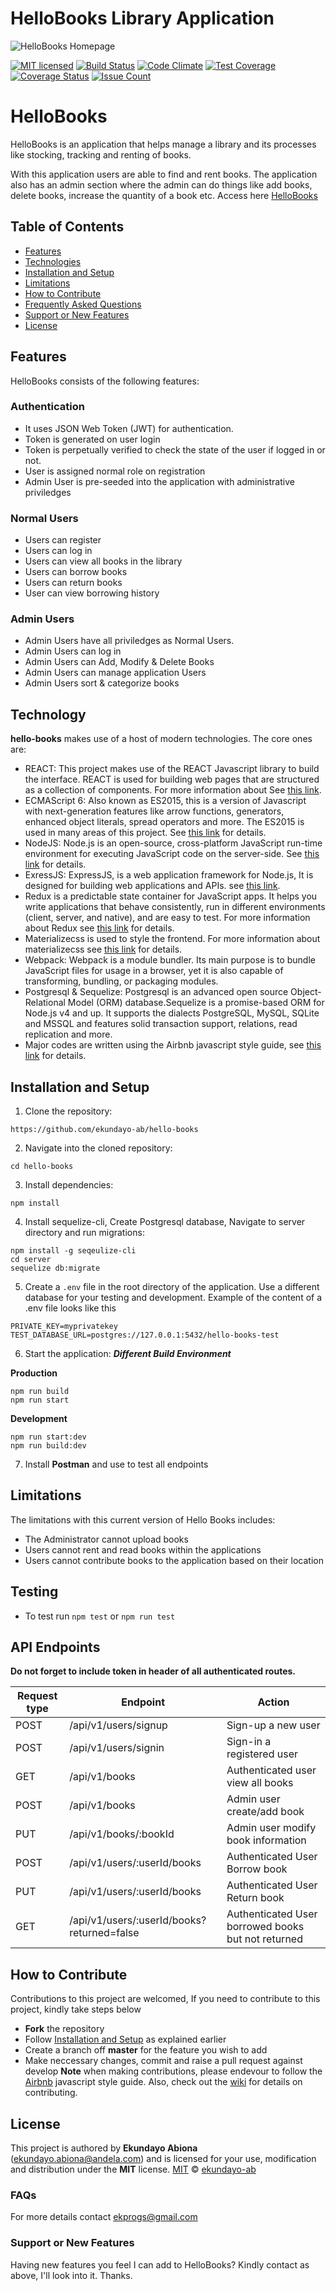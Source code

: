 # HelloBooks Library Application
![HelloBooks Homepage](client/public/images/hellobooks_screenshot.png?raw=true "Landing Page")

[![MIT licensed](https://img.shields.io/badge/license-MIT-blue.svg)](https://raw.githubusercontent.com/hyperium/hyper/master/LICENSE)
[![Build Status](https://travis-ci.org/ekundayo-ab/hello-books.svg?branch=develop)](https://travis-ci.org/ekundayo-ab/hello-books)
[![Code Climate](https://codeclimate.com/github/ekundayo-ab/hello-books/badges/gpa.svg?branch=develop)](https://codeclimate.com/github/ekundayo-ab/hello-books)
[![Test Coverage](https://codeclimate.com/github/ekundayo-ab/hello-books/badges/coverage.svg?branch=develop)](https://codeclimate.com/github/ekundayo-ab/hello-books/coverage)
[![Coverage Status](https://coveralls.io/repos/github/ekundayo-ab/hello-books/badge.svg?branch=develop)](https://coveralls.io/github/ekundayo-ab/hello-books?branch=develop)
[![Issue Count](https://codeclimate.com/github/ekundayo-ab/hello-books/badges/issue_count.svg?branch=develop)](https://codeclimate.com/github/ekundayo-ab/hello-books)
# HelloBooks

HelloBooks is an application that helps manage a library and its processes like stocking, tracking and renting of books.

With this application users are able to find and rent books. The application also has an admin section where the admin can do things like add books, delete books, increase the quantity of a book etc. Access here [HelloBooks](https://hellobooks-e.herokuapp.com/)

## Table of Contents

* [Features](#features)
* [Technologies](#technology)
* [Installation and Setup](#installation-and-setup)
* [Limitations](#limitations)
* [How to Contribute](#how-to-contribute)
* [Frequently Asked Questions](#faqs)
* [Support or New Features](#support-or-new-features)
* [License](#license)

## Features
HelloBooks consists of the following features:
### Authentication
- It uses JSON Web Token (JWT) for authentication.
- Token is generated on user login
- Token is perpetually verified to check the state of the user if logged in or not.
- User is assigned normal role on registration
- Admin User is pre-seeded into the application with administrative priviledges

### Normal Users
- Users can register
- Users can log in
- Users can view all books in the library
- Users can borrow books
- Users can return books
- User can view borrowing history

### Admin Users
- Admin Users have all priviledges as Normal Users.
- Admin Users can log in
- Admin Users can Add, Modify & Delete Books
- Admin Users can manage application Users
- Admin Users sort & categorize books

## Technology
**hello-books** makes use of a host of modern technologies. The core ones are:

* REACT: This project makes use of the REACT Javascript library to build the interface. REACT is used for building web pages that are structured as a collection of components. For more information about  See [this link](https://facebook.github.io/react/).
* ECMAScript 6: Also known as ES2015, this is a version of Javascript with
    next-generation features like arrow functions, generators, enhanced object literals,
    spread operators and more. The ES2015 is used in many areas of this project. See [this link](https://en.wikipedia.org/wiki/ECMAScript) for details.
* NodeJS: Node.js is an open-source, cross-platform JavaScript run-time environment for executing JavaScript code on the server-side.
    See [this link](https://en.wikipedia.org/wiki/Node.js) for details.
* ExressJS: ExpressJS, is a web application framework for Node.js, It is designed for building web applications and APIs.
    see [this link](https://en.wikipedia.org/wiki/Express.js).
* Redux is a predictable state container for JavaScript apps. It helps you write applications that behave consistently, run in different environments (client, server, and native), and are easy to test. For more information about Redux see [this link](http://redux.js.org/) for details.
* Materializecss is used to style the frontend. For more information about materializecss see [this link](http://materializecss.com/) for details.
* Webpack: Webpack is a module bundler. Its main purpose is to bundle JavaScript files for usage in a browser, yet it is also capable of transforming, bundling, or packaging modules.
* Postgresql & Sequelize: Postgresql is an advanced open source Object-Relational Model (ORM) database.Sequelize is a promise-based ORM for Node.js v4 and up. It supports the dialects PostgreSQL, MySQL, SQLite and MSSQL and features solid transaction support, relations, read replication and more.
* Major codes are written using the Airbnb javascript style guide, see [this link](https://github.com/airbnb/javascript) for details.

## Installation and Setup
1. Clone the repository:
```
https://github.com/ekundayo-ab/hello-books
```
2. Navigate into the cloned repository:
```
cd hello-books
```
3. Install dependencies:
```
npm install
```
4. Install sequelize-cli, Create Postgresql database, Navigate to server directory and run migrations:
```
npm install -g seqeulize-cli
cd server
sequelize db:migrate
```
5. Create a `.env` file in the root directory of the application. Use a different database for your testing and development. Example of the content of a .env file looks like this
```
PRIVATE_KEY=myprivatekey
TEST_DATABASE_URL=postgres://127.0.0.1:5432/hello-books-test
```
6. Start the application:
**_Different Build Environment_**

**Production**
```
npm run build
npm run start
```
**Development**
```
npm run start:dev
npm run build:dev
```
7. Install **Postman** and use to test all endpoints

## Limitations
The limitations with this current version of Hello Books includes:
* The Administrator cannot upload books
* Users cannot rent and read books within the applications
* Users cannot contribute books to the application based on their location

## Testing
- To test run `npm test` or `npm run test`

## API Endpoints
**Do not forget to include token in header of all authenticated routes.**

Request type | Endpoint                                   | Action
-------------|--------------------------------------------|--------------------------------------------------
POST         | /api/v1/users/signup                       | Sign-up a new user
POST	     | /api/v1/users/signin                       | Sign-in a registered user
GET	         | /api/v1/books	                          | Authenticated user view all books
POST	     | /api/v1/books	                          | Admin user create/add book
PUT	         | /api/v1/books/:bookId	                  | Admin user modify book information
POST         | /api/v1/users/:userId/books                | Authenticated User Borrow book
PUT          | /api/v1/users/:userId/books                | Authenticated User Return book
GET	         | /api/v1/users/:userId/books?returned=false | Authenticated User borrowed books but not returned

## How to Contribute
Contributions to this project are welcomed, If you need to contribute to this project, kindly take steps below
* **Fork** the repository
* Follow [Installation and Setup](#installation-and-setup) as explained earlier
* Create a branch off **master** for the feature you wish to add
* Make neccessary changes, commit and raise a pull request against develop
**Note** when making contributions, please endevour to follow the [Airbnb](https://github.com/airbnb/javascript) javascript style guide. Also, check out the [wiki](https://github.com/ekundayo-ab/hello-books/wiki) for details on contributing.

## License
This project is authored by **Ekundayo Abiona** (ekundayo.abiona@andela.com) and is licensed for your use, modification and distribution under the **MIT** license.
[MIT][license] © [ekundayo-ab][author]
<!-- Definitions -->
[license]: LICENSE
[author]: ekundayo-ab

### FAQs
For more details contact ekprogs@gmail.com

### Support or New Features
Having new features you feel I can add to HelloBooks? Kindly contact as above, I'll look into it. Thanks.
